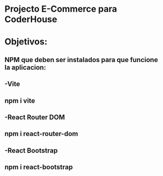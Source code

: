 # Projecto E-Commerce para CoderHouse 

# Objetivos:

## NPM que deben ser instalados para que funcione la aplicacion:

-Vite
---
npm i vite
---
-React Router DOM
---
npm i react-router-dom
---
-React Bootstrap
---
npm i react-bootstrap
---